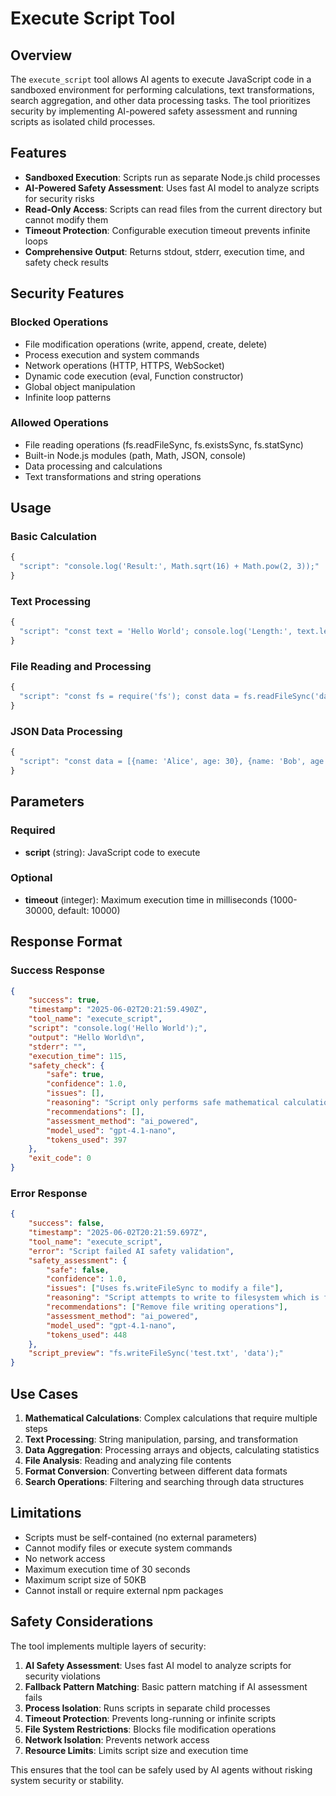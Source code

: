 # Execute Script Tool

## Overview

The `execute_script` tool allows AI agents to execute JavaScript code in a sandboxed environment for performing calculations, text transformations, search aggregation, and other data processing tasks. The tool prioritizes security by implementing AI-powered safety assessment and running scripts as isolated child processes.

## Features

- **Sandboxed Execution**: Scripts run as separate Node.js child processes
- **AI-Powered Safety Assessment**: Uses fast AI model to analyze scripts for security risks
- **Read-Only Access**: Scripts can read files from the current directory but cannot modify them
- **Timeout Protection**: Configurable execution timeout prevents infinite loops
- **Comprehensive Output**: Returns stdout, stderr, execution time, and safety check results

## Security Features

### Blocked Operations

- File modification operations (write, append, create, delete)
- Process execution and system commands
- Network operations (HTTP, HTTPS, WebSocket)
- Dynamic code execution (eval, Function constructor)
- Global object manipulation
- Infinite loop patterns

### Allowed Operations

- File reading operations (fs.readFileSync, fs.existsSync, fs.statSync)
- Built-in Node.js modules (path, Math, JSON, console)
- Data processing and calculations
- Text transformations and string operations

## Usage

### Basic Calculation

```javascript
{
  "script": "console.log('Result:', Math.sqrt(16) + Math.pow(2, 3));"
}
```

### Text Processing

```javascript
{
  "script": "const text = 'Hello World'; console.log('Length:', text.length, 'Uppercase:', text.toUpperCase());"
}
```

### File Reading and Processing

```javascript
{
  "script": "const fs = require('fs'); const data = fs.readFileSync('data.txt', 'utf8'); console.log('Lines:', data.split('\n').length);"
}
```

### JSON Data Processing

```javascript
{
  "script": "const data = [{name: 'Alice', age: 30}, {name: 'Bob', age: 25}]; const avgAge = data.reduce((sum, p) => sum + p.age, 0) / data.length; console.log('Average age:', avgAge);"
}
```

## Parameters

### Required

- **script** (string): JavaScript code to execute

### Optional

- **timeout** (integer): Maximum execution time in milliseconds (1000-30000, default: 10000)

## Response Format

### Success Response

```json
{
    "success": true,
    "timestamp": "2025-06-02T20:21:59.490Z",
    "tool_name": "execute_script",
    "script": "console.log('Hello World');",
    "output": "Hello World\n",
    "stderr": "",
    "execution_time": 115,
    "safety_check": {
        "safe": true,
        "confidence": 1.0,
        "issues": [],
        "reasoning": "Script only performs safe mathematical calculations",
        "recommendations": [],
        "assessment_method": "ai_powered",
        "model_used": "gpt-4.1-nano",
        "tokens_used": 397
    },
    "exit_code": 0
}
```

### Error Response

```json
{
    "success": false,
    "timestamp": "2025-06-02T20:21:59.697Z",
    "tool_name": "execute_script",
    "error": "Script failed AI safety validation",
    "safety_assessment": {
        "safe": false,
        "confidence": 1.0,
        "issues": ["Uses fs.writeFileSync to modify a file"],
        "reasoning": "Script attempts to write to filesystem which is forbidden",
        "recommendations": ["Remove file writing operations"],
        "assessment_method": "ai_powered",
        "model_used": "gpt-4.1-nano",
        "tokens_used": 448
    },
    "script_preview": "fs.writeFileSync('test.txt', 'data');"
}
```

## Use Cases

1. **Mathematical Calculations**: Complex calculations that require multiple steps
2. **Text Processing**: String manipulation, parsing, and transformation
3. **Data Aggregation**: Processing arrays and objects, calculating statistics
4. **File Analysis**: Reading and analyzing file contents
5. **Format Conversion**: Converting between different data formats
6. **Search Operations**: Filtering and searching through data structures

## Limitations

- Scripts must be self-contained (no external parameters)
- Cannot modify files or execute system commands
- No network access
- Maximum execution time of 30 seconds
- Maximum script size of 50KB
- Cannot install or require external npm packages

## Safety Considerations

The tool implements multiple layers of security:

1. **AI Safety Assessment**: Uses fast AI model to analyze scripts for security violations
2. **Fallback Pattern Matching**: Basic pattern matching if AI assessment fails
3. **Process Isolation**: Runs scripts in separate child processes
4. **Timeout Protection**: Prevents long-running or infinite scripts
5. **File System Restrictions**: Blocks file modification operations
6. **Network Isolation**: Prevents network access
7. **Resource Limits**: Limits script size and execution time

This ensures that the tool can be safely used by AI agents without risking system security or stability.
